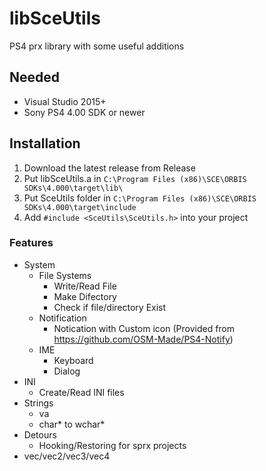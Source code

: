 # libSceUtils
PS4 prx library with some useful additions

## Needed
- Visual Studio 2015+
- Sony PS4 4.00 SDK or newer

## Installation
  1. Download the latest release from Release
  2. Put libSceUtils.a in `C:\Program Files (x86)\SCE\ORBIS SDKs\4.000\target\lib\`
  3. Put SceUtils folder in `C:\Program Files (x86)\SCE\ORBIS SDKs\4.000\target\include`
  4. Add `#include <SceUtils\SceUtils.h>` into your project

### Features
- System
  - File Systems
    - Write/Read File
    - Make Difectory
    - Check if file/directory Exist
  - Notification
    - Notication with Custom icon (Provided from https://github.com/OSM-Made/PS4-Notify)
  - IME
    - Keyboard
    - Dialog
- INI
  - Create/Read INI files
- Strings
  -  va
  -  char* to wchar*
- Detours
  - Hooking/Restoring for sprx projects
- vec/vec2/vec3/vec4
